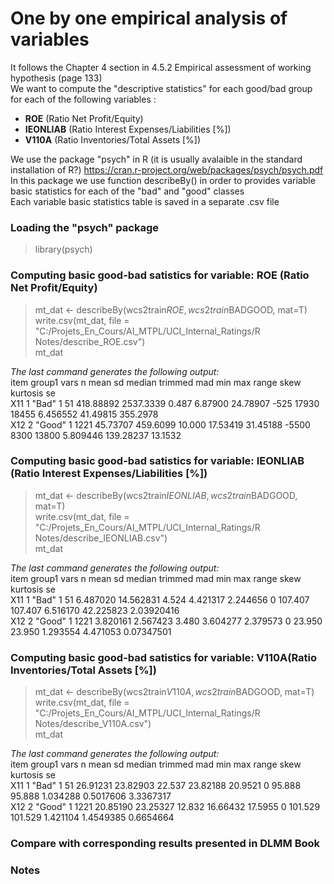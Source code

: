 # One by one empirical analysis of variables 

It follows the Chapter 4 section in 4.5.2 Empirical assessment of working hypothesis (page 133)<br>
We want to compute the "descriptive statistics" for each good/bad group for each of the following variables :
<ul>
<li><strong>ROE</strong> (Ratio Net Profit/Equity)</li>
<li><strong>IEONLIAB</strong>  (Ratio Interest Expenses/Liabilities [%])</li>
<li><strong>V110A</strong>  (Ratio Inventories/Total Assets [%])</li>
</ul>

We use the package "psych" in R (it is usually avalaible in the standard installation of R?) https://cran.r-project.org/web/packages/psych/psych.pdf <br>
In this package we use function describeBy() in order to provides variable basic statistics for each of the "bad" and "good" classes<br>
Each variable basic statistics table is saved in a separate .csv file

### Loading the "psych" package
> library(psych)

### Computing basic good-bad satistics for variable: ROE (Ratio Net Profit/Equity)
> mt_dat <- describeBy(wcs2train$ROE, wcs2train$BADGOOD, mat=T)<br>
> write.csv(mt_dat, file = "C:/Projets_En_Cours/AI_MTPL/UCI_Internal_Ratings/R Notes/describe_ROE.csv")<br>
> mt_dat<br>

<em>The last command generates the following output:</em><br>
    item group1 vars    n      mean        sd median  trimmed      mad   min   max range     skew  kurtosis       se<br>
X11    1  "Bad"    1   51 418.88892 2537.3339  0.487  6.87900 24.78907  -525 17930 18455 6.456552  41.49815 355.2978<br>
X12    2 "Good"    1 1221  45.73707  459.6099 10.000 17.53419 31.45188 -5500  8300 13800 5.809446 139.28237  13.1532<br>

### Computing basic good-bad satistics for variable: IEONLIAB (Ratio Interest Expenses/Liabilities [%])
> mt_dat <- describeBy(wcs2train$IEONLIAB, wcs2train$BADGOOD, mat=T)<br>
> write.csv(mt_dat, file = "C:/Projets_En_Cours/AI_MTPL/UCI_Internal_Ratings/R Notes/describe_IEONLIAB.csv")<br>
> mt_dat<br>

<em>The last command generates the following output:</em><br>
    item group1 vars    n      mean        sd median  trimmed      mad   min   max range     skew  kurtosis       se<br>
X11    1  "Bad"    1   51 6.487020 14.562831  4.524 4.421317 2.244656   0 107.407 107.407 6.516170 42.225823 2.03920416<br>
X12    2 "Good"    1 1221 3.820161  2.567423  3.480 3.604277 2.379573   0  23.950  23.950 1.293554  4.471053 0.07347501

### Computing basic good-bad satistics for variable: V110A(Ratio Inventories/Total Assets [%])
> mt_dat <- describeBy(wcs2train$V110A, wcs2train$BADGOOD, mat=T)
> write.csv(mt_dat, file = "C:/Projets_En_Cours/AI_MTPL/UCI_Internal_Ratings/R Notes/describe_V110A.csv")<br>
> mt_dat<br>

<em>The last command generates the following output:</em><br>
    item group1 vars    n      mean        sd median  trimmed      mad   min   max range     skew  kurtosis       se<br>
X11    1  "Bad"    1   51 26.91231 23.82903 22.537 23.82188 20.9521   0  95.888  95.888 1.034288 0.5017606 3.3367317<br>
X12    2 "Good"    1 1221 20.85190 23.25327 12.832 16.66432 17.5955   0 101.529 101.529 1.421104 1.4549385 0.6654664<br>

### Compare with corresponding results presented in DLMM Book

### Notes

